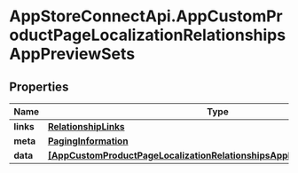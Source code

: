 # AppStoreConnectApi.AppCustomProductPageLocalizationRelationshipsAppPreviewSets

## Properties

Name | Type | Description | Notes
------------ | ------------- | ------------- | -------------
**links** | [**RelationshipLinks**](RelationshipLinks.md) |  | [optional] 
**meta** | [**PagingInformation**](PagingInformation.md) |  | [optional] 
**data** | [**[AppCustomProductPageLocalizationRelationshipsAppPreviewSetsDataInner]**](AppCustomProductPageLocalizationRelationshipsAppPreviewSetsDataInner.md) |  | [optional] 


